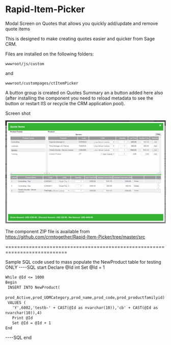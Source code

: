 # Rapid-Item-Picker

Modal Screen on Quotes that allows you quickly add/update and remove quote items

This is designed to make creating quotes easier and quicker from Sage CRM.

Files are installed on the following folders:

    wwwroot/js/custom
  
  and
  
    wwwroot/custompages/ctItemPicker
  
A button group is created on Quotes Summary an a button added here also (after installing the component you need to reload metadata to see the button or restart IIS or recycle the CRM application pool). 

  Screen shot 

<img src="https://github.com/crmtogether/Rapid-Item-Picker/blob/master/RapidItemPicker.png" />


The component ZIP file is available from 
https://github.com/crmtogether/Rapid-Item-Picker/tree/master/src

===========================================================================

Sample SQL code used to mass populate the NewProduct table for testing ONLY
----SQL start
	Declare @Id int
	Set @Id = 1

	While @Id <= 1000
	Begin 
	 INSERT INTO NewProduct(
		prod_Active,prod_UOMCategory,prod_name,prod_code,prod_productfamilyid)
	 VALUES (
	   'Y',6002,'testb-' + CAST(@Id as nvarchar(10)),'cb' + CAST(@Id as nvarchar(10)),4)
	   Print @Id
	   Set @Id = @Id + 1
	End
----SQL end

